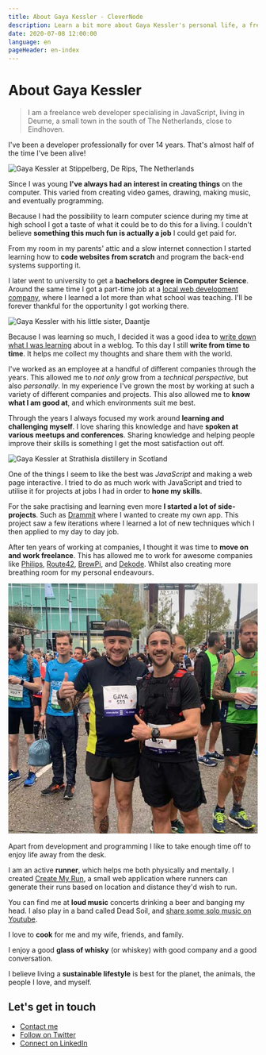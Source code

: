 ```yaml
---
title: About Gaya Kessler - CleverNode
description: Learn a bit more about Gaya Kessler's personal life, a freelance web developer.
date: 2020-07-08 12:00:00
language: en
pageHeader: en-index
---
```


# About Gaya Kessler

> I am a freelance web developer specialising in JavaScript, living in Deurne, a small town in the south of The Netherlands, close to Eindhoven.

I've been a developer professionally for over 14 years. That's almost half of the time I've been alive!

<picture class="picture picture--fullwidth">
    <img src="./gaya-de-rips-stippelberg.jpg" alt="Gaya Kessler at Stippelberg, De Rips, The Netherlands" />
</picture>

Since I was young **I've always had an interest in creating things** on the computer. This varied from creating video games, drawing, making music, and eventually programming.

Because I had the possibility to learn computer science during my time at high school I got a taste of what it could be to do this for a living. I couldn't believe **something this much fun is actually a job** I could get paid for. 

From my room in my parents' attic and a slow internet connection I started learning how to **code websites from scratch** and program the back-end systems supporting it.

I later went to university to get a **bachelors degree in Computer Science**. Around the same time I got a part-time job at a [local web development company](https://cybox.nl), where I learned a lot more than what school was teaching. I'll be forever thankful for the opportunity I got working there.

<picture class="picture picture--daantje">
    <img src="./gaya-daantje.jpg" alt="Gaya Kessler with his little sister, Daantje" />
</picture>

Because I was learning so much, I decided it was a good idea to [write down what I was learning](https://gaya.pizza) about in a weblog. To this day I still **write from time to time**. It helps me collect my thoughts and share them with the world.

I've worked as an employee at a handful of different companies through the years. This allowed me to _not only_ grow from a _technical perspective_, but also _personally_. In my experience I've grown the most by working at such a variety of different companies and projects. This also allowed me to **know what I am good at**, and which environments suit me best. 

Through the years I always focused my work around **learning and challenging myself**. I love sharing this knowledge and have **spoken at various meetups and conferences**. Sharing knowledge and helping people improve their skills is something I get the most satisfaction out off.

<picture class="picture picture--whisky">
    <img src="./gaya-strathisla.jpg" alt="Gaya Kessler at Strathisla distillery in Scotland" />
</picture>

One of the things I seem to like the best was _JavaScript_ and making a web page interactive. I tried to do as much work with JavaScript and tried to utilise it for projects at jobs I had in order to **hone my skills**.

For the sake practising and learning even more **I started a lot of side-projects**. Such as [Drammit](https://dramm.it) where I wanted to create my own app. This project saw a few iterations where I learned a lot of new techniques which I then applied to my day to day job.

After ten years of working at companies, I thought it was time to **move on and work freelance**. This has allowed me to work for awesome companies like [Philips](https://philips.com), [Route42](https://route42.nl), [BrewPi](https://brewpi.com), and [Dekode](https://dekode.no). Whilst also creating more breathing room for my personal endeavours.

<picture class="picture picture--marathon">
    <img src="./gaya-marathon-eindhoven.jpg" alt="Gaya Kessler at Eindhoven marathon" />
</picture>

Apart from development and programming I like to take enough time off to enjoy life away from the desk.

I am an active **runner**, which helps me both physically and mentally. I created [Create My Run](https://createmy.run), a small web application where runners can generate their runs based on location and distance they'd wish to run.

You can find me at **loud music** concerts drinking a beer and banging my head. I also play in a band called Dead Soil, and [share some solo music on Youtube](https://www.youtube.com/channel/UChnJcc3EMvjjzx_yc0nUuSA).  

I love to **cook** for me and my wife, friends, and family. 

I enjoy a good **glass of whisky** (or whiskey) with good company and a good conversation. 

I believe living a **sustainable lifestyle** is best for the planet, the animals, the people I love, and myself.

## Let's get in touch

<ul class="find-online">
    <li>
        <a class="find-me find-me--mail" href="#contact">
            Contact me
        </a>
    </li>
    <li>
        <a class="find-me find-me--twitter" href="https://twitter.com/GayaKessler">
            Follow on Twitter
        </a>
    </li>
    <li>
        <a class="find-me find-me--linkedin" href="https://www.linkedin.com/in/gaya-kessler/">
            Connect on LinkedIn
        </a>
    </li>
</ul>
